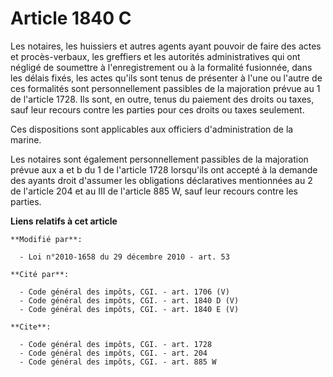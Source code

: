 # Article 1840 C

Les notaires, les huissiers et autres agents ayant pouvoir de faire des actes et procès-verbaux, les greffiers et les
autorités administratives qui ont négligé de soumettre à l'enregistrement ou à la formalité fusionnée, dans les délais fixés,
les actes qu'ils sont tenus de présenter à l'une ou l'autre de ces formalités sont personnellement passibles de la majoration
prévue au 1 de l'article 1728. Ils sont, en outre, tenus du paiement des droits ou taxes, sauf leur recours contre les
parties pour ces droits ou taxes seulement. 

Ces dispositions sont applicables aux officiers d'administration de la marine. 

Les notaires sont également personnellement passibles de la majoration prévue aux a et b du 1 de l'article 1728 lorsqu'ils
ont accepté à la demande des ayants droit d'assumer les obligations déclaratives mentionnées au 2 de l'article 204 et au III
de l'article 885 W, sauf leur recours contre les parties.

**Liens relatifs à cet article**

	**Modifié par**:

	  - Loi n°2010-1658 du 29 décembre 2010 - art. 53

	**Cité par**:

	  - Code général des impôts, CGI. - art. 1706 (V)
	  - Code général des impôts, CGI. - art. 1840 D (V)
	  - Code général des impôts, CGI. - art. 1840 E (V)

	**Cite**:

	  - Code général des impôts, CGI. - art. 1728
	  - Code général des impôts, CGI. - art. 204
	  - Code général des impôts, CGI. - art. 885 W
